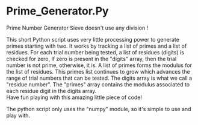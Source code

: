 # Prime_Generator.Py
Prime Number Generator Sieve doesn't use any division !

This short Python script uses very little processing power to generate primes starting with two.
It works by tracking a list of primes and a list of residues.
For each trial number being tested, a list of residues (digits) is checked for zero,
If zero is present in the "digits" array, then the trial number is not prime, otherwise, it is.
A list of primes forms the modulus for the list of residues.  This primes list continues to grow which advances
the range of trial numbers that can be tested.  The digits array is what we call a "residue number".
The "primes" array contains the modulus associated to each residue digit in the digits array.  
Have fun playing with this amazing little piece of code!

The python script only uses the "numpy" module, so it's simple to use and play with.
